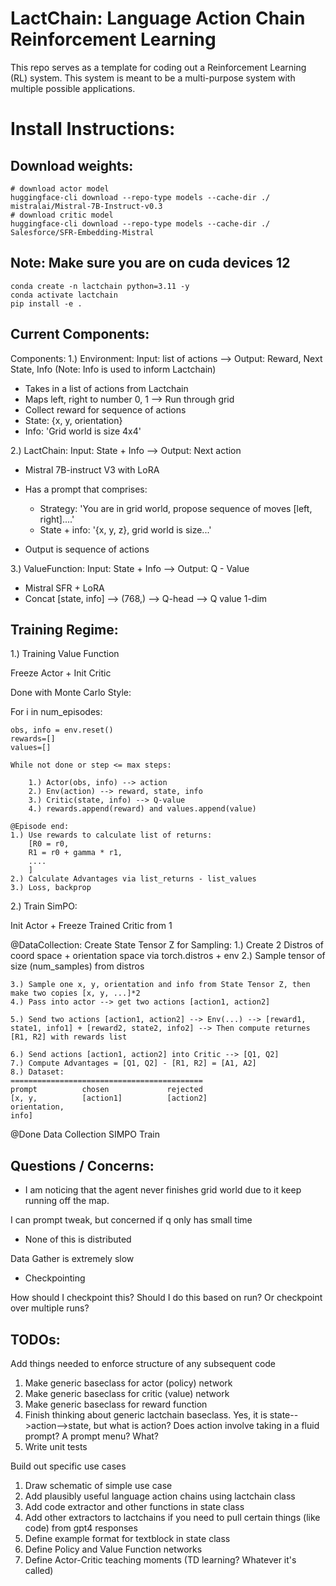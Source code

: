 # LactChain: Language Action Chain Reinforcement Learning

This repo serves as a template for coding out a Reinforcement Learning (RL) system. This system is meant to be a multi-purpose system with multiple possible applications.

# Install Instructions: 
## Download weights: 
```
# download actor model
huggingface-cli download --repo-type models --cache-dir ./ mistralai/Mistral-7B-Instruct-v0.3
# download critic model
huggingface-cli download --repo-type models --cache-dir ./ Salesforce/SFR-Embedding-Mistral
```
## Note: Make sure you are on cuda devices 12

```
conda create -n lactchain python=3.11 -y
conda activate lactchain 
pip install -e .
```

## Current Components: 
Components: 
1.) Environment: 
Input: list of actions --> Output: Reward, Next State, Info (Note: Info is used to inform Lactchain)

- Takes in a list of actions from Lactchain 
- Maps left, right to number 0, 1 --> Run through grid 
- Collect reward for sequence of actions 
- State: {x, y, orientation}
- Info: 'Grid world is size 4x4'

2.) LactChain: 
Input: State + Info --> Output: Next action

- Mistral 7B-instruct V3 with LoRA 
- Has a prompt that comprises: 
    - Strategy: 'You are in grid world, propose sequence of moves [left, right]....'
    - State + info: '{x, y, z}, grid world is size...'

- Output is sequence of actions 

3.) ValueFunction: 
Input: State + Info --> Output: Q - Value 

- Mistral SFR + LoRA 
- Concat [state, info] --> (768,) --> Q-head --> Q value 1-dim

## Training Regime: 
1.) Training Value Function

Freeze Actor + Init Critic

Done with Monte Carlo Style: 

For i in num_episodes: 

    obs, info = env.reset()
    rewards=[]
    values=[]

    While not done or step <= max steps: 

        1.) Actor(obs, info) --> action
        2.) Env(action) --> reward, state, info 
        3.) Critic(state, info) --> Q-value 
        4.) rewards.append(reward) and values.append(value)

    @Episode end: 
    1.) Use rewards to calculate list of returns: 
        [R0 = r0, 
        R1 = r0 + gamma * r1, 
        ....
        ]
    2.) Calculate Advantages via list_returns - list_values 
    3.) Loss, backprop 


2.) Train SimPO: 

Init Actor + Freeze Trained Critic from 1

@DataCollection: 
    Create State Tensor Z for Sampling:
    1.) Create 2 Distros of coord space + orientation space via torch.distros + env
    2.) Sample tensor of size (num_samples) from distros

    3.) Sample one x, y, orientation and info from State Tensor Z, then make two copies [x, y, ...]*2
    4.) Pass into actor --> get two actions [action1, action2]

    5.) Send two actions [action1, action2] --> Env(...) --> [reward1, state1, info1] + [reward2, state2, info2] --> Then compute returnes [R1, R2] with rewards list

    6.) Send actions [action1, action2] into Critic --> [Q1, Q2]
    7.) Compute Advantages = [Q1, Q2] - [R1, R2] = [A1, A2]
    8.) Dataset: 
    ===========================================
    prompt          chosen             rejected
    [x, y,          [action1]          [action2]
    orientation, 
    info]

@Done Data Collection 
SIMPO Train 


## Questions / Concerns: 

- I am noticing that the agent never finishes grid world due to it keep running off the map. 

I can prompt tweak, but concerned if q only has small time 

- None of this is distributed 

Data Gather is extremely slow 

- Checkpointing 

How should I checkpoint this? Should I do this based on run? Or checkpoint over multiple runs?

## TODOs:

Add things needed to enforce structure of any subsequent code
1. Make generic baseclass for actor (policy) network
2. Make generic baseclass for critic (value) network
3. Make generic baseclass for reward function
4. Finish thinking about generic lactchain baseclass. Yes, it is state-->action-->state, but what is action? Does action involve taking in a fluid prompt? A prompt menu? What?
5. Write unit tests

Build out specific use cases
1. Draw schematic of simple use case
2. Add plausibly useful language action chains using lactchain class
3. Add code extractor and other functions in state class
4. Add other extractors to lactchains if you need to pull certain things (like code) from gpt4 responses
5. Define example format for textblock in state class
6. Define Policy and Value Function networks
7. Define Actor-Critic teaching moments (TD learning? Whatever it's called)



